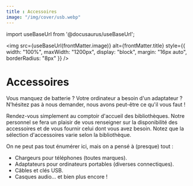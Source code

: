 ```yaml
---
title : Accessoires
image: "/img/cover/usb.webp"
---
```


import useBaseUrl from '@docusaurus/useBaseUrl';

<img 
  src={useBaseUrl(frontMatter.image)} 
  alt={frontMatter.title} 
  style={{
    width: "100%",
    maxWidth: "1200px",
    display: "block",
    margin: "16px auto",
    borderRadius: "8px"
  }} 
/>

# Accessoires

Vous manquez de batterie ? Votre ordinateur a besoin d'un adaptateur ? N'hésitez pas à nous demander, nous avons peut-être ce qu'il vous faut !

Rendez-vous simplement au comptoir d'accueil des bibliothèques. Notre personnel se fera un plaisir de vous renseigner sur la disponibilité des accessoires et de vous fournir celui dont vous avez besoin. Notez que la sélection d'accessoires varie selon la bibliothèque.

On ne peut pas tout énumérer ici, mais on a pensé à (presque) tout :

- Chargeurs pour téléphones (toutes marques).
- Adaptateurs pour ordinateurs portables (diverses connectiques).
- Câbles et clés USB.
- Casques audio... et bien plus encore !
